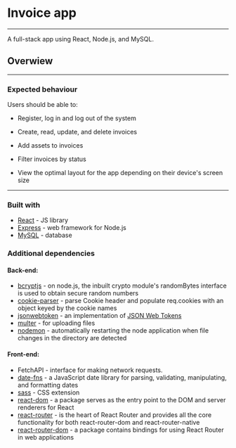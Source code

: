# Invoice app

***
A full-stack app using React, Node.js, and MySQL.

## Overwiew

***

### Expected behaviour

Users should be able to:

- Register, log in and log out of the system

- Create, read, update, and delete invoices
- Add assets to invoices

- Filter invoices by status

- View the optimal layout for the app depending on their device's screen size

---

### Built with

- [React](https://reactjs.org/) - JS library
- [Express](https://expressjs.com/) - web framework for Node.js
- [MySQL](https://www.mysql.com/) - database

### Additional dependencies

#### Back-end:

- [bcryptjs](https://www.npmjs.com/package/bcryptjs) - on node.js, the inbuilt crypto module's randomBytes interface is
  used to obtain secure random numbers
- [cookie-parser](https://www.npmjs.com/package/cookie-parser) - parse Cookie header and populate req.cookies with an
  object keyed by the cookie names
- [jsonwebtoken](https://www.npmjs.com/package/jsonwebtoken) - an implementation
  of [JSON Web Tokens](https://www.rfc-editor.org/rfc/rfc7519)
- [multer](https://www.npmjs.com/package/multer) - for uploading files
- [nodemon](https://www.npmjs.com/package/nodemon) - automatically restarting the node application when file changes in
  the directory are detected

#### Front-end:

- FetchAPI - interface for making network requests.
- [date-fns](https://www.npmjs.com/package/date-fns) - a JavaScript date library for parsing, validating, manipulating,
  and formatting dates
- [sass](https://sass-lang.com/) - CSS extension
- [react-dom](https://www.npmjs.com/package/react-dom) - a package serves as the entry point to the DOM and server
  renderers for React
- [react-router](https://www.npmjs.com/package/react-router) - is the heart of React Router and provides all the core
  functionality for both react-router-dom and react-router-native
- [react-router-dom](https://www.npmjs.com/package/react-router-dom) - a package contains bindings for using React
  Router in web applications